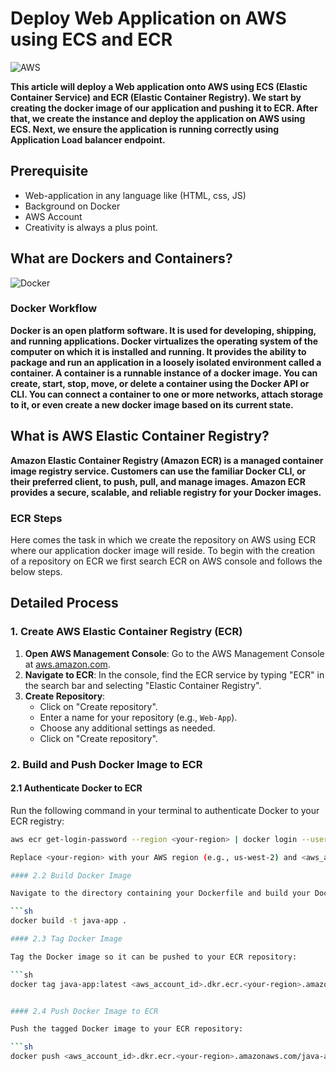 # Deploy Web Application on AWS using ECS and ECR

![AWS](https://i.imgur.com/ZVH65Tj.jpg)

**This article will deploy a Web application onto AWS using ECS (Elastic Container Service) and ECR (Elastic Container Registry). We start by creating the docker image of our application and pushing it to ECR. After that, we create the instance and deploy the application on AWS using ECS. Next, we ensure the application is running correctly using Application Load balancer endpoint.**

## Prerequisite

* Web-application in any language like (HTML, css, JS)
* Background on Docker
* AWS Account
* Creativity is always a plus point.

## What are Dockers and Containers?

![Docker](https://imgur.com/raGErLx.png)

### Docker Workflow

**Docker is an open platform software. It is used for developing, shipping, and running applications. Docker virtualizes the operating system of the computer on which it is installed and running. It provides the ability to package and run an application in a loosely isolated environment called a container. A container is a runnable instance of a docker image. You can create, start, stop, move, or delete a container using the Docker API or CLI. You can connect a container to one or more networks, attach storage to it, or even create a new docker image based on its current state.**

## What is AWS Elastic Container Registry?

**Amazon Elastic Container Registry (Amazon ECR) is a managed container image registry service. Customers can use the familiar Docker CLI, or their preferred client, to push, pull, and manage images. Amazon ECR provides a secure, scalable, and reliable registry for your Docker images.**

### ECR Steps

Here comes the task in which we create the repository on AWS using ECR where our application docker image will reside. To begin with the creation of a repository on ECR we first search ECR on AWS console and follows the below steps.


## Detailed Process

### 1. Create AWS Elastic Container Registry (ECR)

1. **Open AWS Management Console**: Go to the AWS Management Console at [aws.amazon.com](https://aws.amazon.com/).
2. **Navigate to ECR**: In the console, find the ECR service by typing "ECR" in the search bar and selecting "Elastic Container Registry".
3. **Create Repository**:
   - Click on "Create repository".
   - Enter a name for your repository (e.g., `Web-App`).
   - Choose any additional settings as needed.
   - Click on "Create repository".

### 2. Build and Push Docker Image to ECR

#### 2.1 Authenticate Docker to ECR

Run the following command in your terminal to authenticate Docker to your ECR registry:

```sh
aws ecr get-login-password --region <your-region> | docker login --username AWS --password-stdin <aws_account_id>.dkr.ecr.<your-region>.amazonaws.com

Replace <your-region> with your AWS region (e.g., us-west-2) and <aws_account_id> with your AWS account ID.

#### 2.2 Build Docker Image

Navigate to the directory containing your Dockerfile and build your Docker image with the following command:

```sh
docker build -t java-app .

#### 2.3 Tag Docker Image

Tag the Docker image so it can be pushed to your ECR repository:

```sh
docker tag java-app:latest <aws_account_id>.dkr.ecr.<your-region>.amazonaws.com/java-app:latest


#### 2.4 Push Docker Image to ECR

Push the tagged Docker image to your ECR repository:

```sh
docker push <aws_account_id>.dkr.ecr.<your-region>.amazonaws.com/java-app:latest























